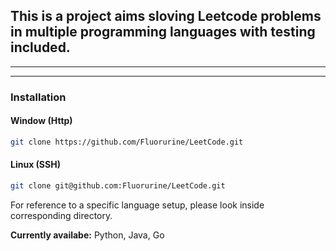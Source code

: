 ## This is a project aims sloving **Leetcode** problems in multiple programming languages with testing included.

---

---

### Installation

#### Window (Http)

```bash
git clone https://github.com/Fluorurine/LeetCode.git
```

#### Linux (SSH)

```bash
git clone git@github.com:Fluorurine/LeetCode.git

```

For reference to a specific language setup, please look inside corresponding directory.

**Currently availabe:** Python, Java, Go
